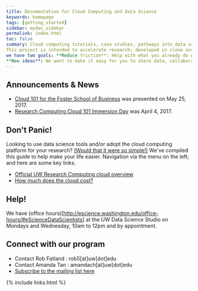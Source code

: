 ```yaml
---
title: Documentation for Cloud Computing and Data Science
keywords: homepage
tags: [getting_started]
sidebar: mydoc_sidebar
permalink: index.html
toc: false
summary: Cloud computing tutorials, case studies, pathways into data science technology; presenting the public cloud as opportunity for innovation. 
This project is intended to accelerate research; developed in close association with the [UW eScience Institute](http://escience.washington.edu) 
we have two goals: **Reduce friction**: Help with what you already do with computers, streamline your analysis and pathways to publication. 
**New ideas**: We want to make it easy for you to share data, collaborate, sandbox ideas, learn about new methods in data science. 
---
```



## Announcements & News


* [Cloud 101 for the Foster School of Business](https://cloudmaven.github.io/documentation/rc_Foster101.html) was presented on May 25, 2017. 
* [Research Computing Cloud 101 Immersion Day](https://cloudmaven.github.io/documentation/rc_cloud101_immersion.html)  was April 4, 2017. 


## Don't Panic!


Looking to use data science tools and/or adopt the cloud computing platform for your research? 
[(Would that it were so simple!)](https://www.youtube.com/watch?v=-rDw2YBUz6A) 
We've compiled this guide to help make your life easier. Navigation via the menu on the left; and here are some key links. 


- [Official UW Research Computing cloud overview](https://itconnect.uw.edu/research/cloud-computing-for-research/ "UW IT Cloud for Research")
- [How much does the cloud cost?](asdf.html)

## Help!

We have (office hours)[http://escience.washington.edu/office-hours/#eScienceDataScientists] at the UW Data Science Studio on Mondays and Wednesday, 10am to 12pm and by appointment.  

## Connect with our program

- Contact Rob Fatland \: rob5[at]uw[dot]edu
- Contact Amanda Tan \: amandach[at]uw[dot]edu 
- [Subscribe to the mailing list here](http://mailman11.u.washington.edu/mailman/listinfo/uwcloud)

{% include links.html %}
